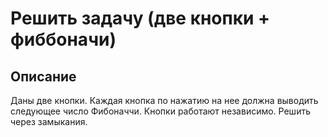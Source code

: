 # Решить задачу (две кнопки + фиббоначи)

## Описание

Даны две кнопки. Каждая кнопка по нажатию на нее должна выводить следующее число Фибоначчи. Кнопки работают независимо. Решить через замыкания.
